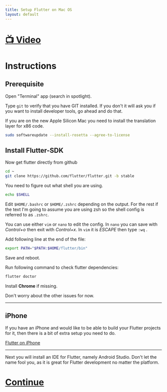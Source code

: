 ```yaml
---
title: Setup Flutter on Mac OS
layout: default
---
```


# [📺 Video](https://easv.cloud.panopto.eu/Panopto/Pages/Viewer.aspx?id=c2a6f1e2-dca0-4462-96a0-b0d100e54e5b)

# Instructions

## Prerequisite

Open "Terminal" app (search in spotlight).

Type `git` to verify that you have GIT installed.
If you don't it will ask you if you want to install developer tools, go ahead and do that.

If you are on the new Apple Silicon Mac you need to install the translation layer for x86 code.

```sh
sudo softwareupdate --install-rosetta --agree-to-license
```

## Install Flutter-SDK

Now get flutter directly from github

```sh
cd ~
git clone https://github.com/flutter/flutter.git -b stable
```

You need to figure out what shell you are using.

```sh
echo $SHELL
```

Edit `$HOME/.bashrc` or `$HOME/.zshrc` depending on the output.
For the rest if the text I'm going to assume you are using zsh so the shell
config is referred to as `.zshrc`.

You can use either `vim` or `nano` to edit the config.
In `nano` you can save with *Control+o* then exit with *Control+x*.
In `vim` it is *ESCAPE* then type `:wq` .

Add following line at the end of the file:

```sh
export PATH="$PATH:$HOME/flutter/bin"
```

Save and reboot.

Run following command to check flutter dependencies:

```sh
flutter doctor
```

Install **Chrome** if missing.

Don't worry about the other issues for now.

---

## iPhone

If you have an iPhone and would like to be able to build your Flutter projects
for it, then there is a bit of extra setup you need to do.

[Flutter on iPhone](iphone)

---

Next you will install an IDE for Flutter, namely Android Studio.
Don't let the name fool you, as it is great for Flutter development no matter the platform.

# [Continue](android-studio)
